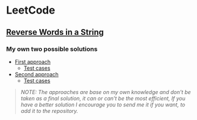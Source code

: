 # LeetCode

## [Reverse Words in a String](https://leetcode.com/problems/reverse-words-in-a-string)

### My own two possible solutions

* [First approach](method1/ReverseWordsInString.java)
    * [Test cases](../../../../../leetcode/premium/microsoft/arraysstrings/reversewordsinstring/method1/ReverseWordsInString.java)
* [Second approach](method2/ReverseWordsInString.java)
    * [Test cases](../../../../../leetcode/premium/microsoft/arraysstrings/reversewordsinstring/method2/ReverseWordsInString.java)
    
> *NOTE: The approaches are base on my own knowledge and don't be taken as a final solution, it can or can't be the most efficient, If you have a better solution I encourage you to send me it if you want, to add it to the repository.*  